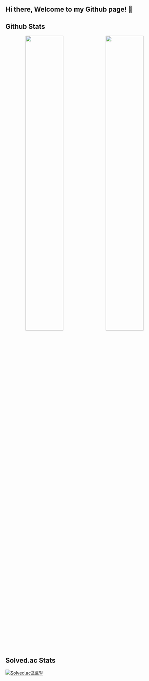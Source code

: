 ## Hi there, Welcome to my Github page! 👋

## Github Stats

<p align="center">
  <img src="https://github-readme-stats.vercel.app/api?username=ctwc55&theme=algolia" width="49%">&nbsp
  <img src="https://github-readme-stats.vercel.app/api/top-langs/?username=ctwc55&layout=compact" width="49%">
</p>

</br>

## Solved.ac Stats

[![Solved.ac프로필](http://mazassumnida.wtf/api/v2/generate_badge?boj=ctwc55)](https://solved.ac/ctwc55)

<!--
**ctwc55/ctwc55** is a ✨ _special_ ✨ repository because its `README.md` (this file) appears on your GitHub profile.

Here are some ideas to get you started:

- 🔭 I’m currently working on ...
- 🌱 I’m currently learning ...
- 👯 I’m looking to collaborate on ...
- 🤔 I’m looking for help with ...
- 💬 Ask me about ...
- 📫 How to reach me: ...
- 😄 Pronouns: ...
- ⚡ Fun fact: ...
-->
